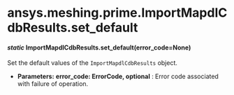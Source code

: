 # ansys.meshing.prime.ImportMapdlCdbResults.set_default



#### *static* ImportMapdlCdbResults.set_default(error_code=None)

Set the default values of the `ImportMapdlCdbResults` object.

* **Parameters:**
  **error_code: ErrorCode, optional**
  : Error code associated with failure of operation.

<!-- !! processed by numpydoc !! -->
